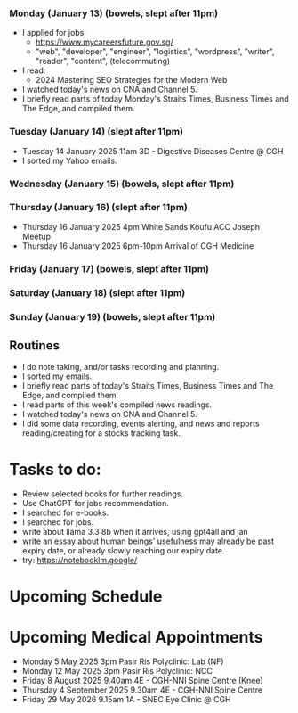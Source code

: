 ### Monday (January 13) (bowels, slept after 11pm)
- I applied for jobs:
    - https://www.mycareersfuture.gov.sg/
    - "web", "developer", "engineer", "logistics", "wordpress", "writer", "reader", "content", (telecommuting)
- I read:
    - 2024 Mastering SEO Strategies for the Modern Web
- I watched today's news on CNA and Channel 5.
- I briefly read parts of today Monday's Straits Times, Business Times and The Edge, and compiled them.

### Tuesday (January 14) (slept after 11pm)
- Tuesday 14 January 2025 11am 3D - Digestive Diseases Centre @ CGH
- I sorted my Yahoo emails.


### Wednesday (January 15) (bowels, slept after 11pm)


### Thursday (January 16) (slept after 11pm)
- Thursday 16 January 2025 4pm White Sands Koufu ACC Joseph Meetup
- Thursday 16 January 2025 6pm-10pm Arrival of CGH Medicine


### Friday (January 17) (bowels, slept after 11pm)


### Saturday (January 18) (slept after 11pm)


### Sunday (January 19) (bowels, slept after 11pm)




## Routines
- I do note taking, and/or tasks recording and planning.
- I sorted my emails.
- I briefly read parts of today's Straits Times, Business Times and The Edge, and compiled them.
- I read parts of this week's compiled news readings.
- I watched today's news on CNA and Channel 5.
- I did some data recording, events alerting, and news and reports reading/creating for a stocks tracking task.

# Tasks to do:
- Review selected books for further readings.
- Use ChatGPT for jobs recommendation.
- I searched for e-books.
- I searched for jobs.
- write about llama 3.3 8b when it arrives, using gpt4all and jan
- write an essay about human beings' usefulness may already be past expiry date, or already slowly reaching our expiry date.
- try: https://notebooklm.google/

# Upcoming Schedule

# Upcoming Medical Appointments
- Monday 5 May 2025 3pm Pasir Ris Polyclinic: Lab (NF)
- Monday 12 May 2025 3pm Pasir Ris Polyclinic: NCC
- Friday 8 August 2025 9.40am 4E - CGH-NNI Spine Centre (Knee)
- Thursday 4 September 2025 9.30am 4E - CGH-NNI Spine Centre
- Friday 29 May 2026 9.15am 1A - SNEC Eye Clinic @ CGH
